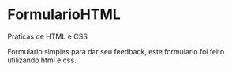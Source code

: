# FormularioHTML
Praticas de HTML e CSS

Formulario simples para dar seu feedback, este formulario foi feito utilizando html e css.